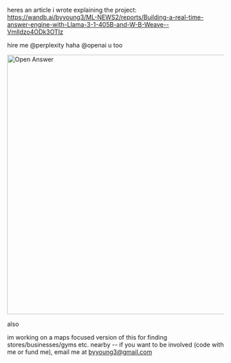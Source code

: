 heres an article i wrote explaining the project:
https://wandb.ai/byyoung3/ML-NEWS2/reports/Building-a-real-time-answer-engine-with-Llama-3-1-405B-and-W-B-Weave--Vmlldzo4ODk3OTIz



hire me @perplexity haha @openai u too

<img width="604" alt="Open Answer" src="https://github.com/user-attachments/assets/ba0a2dfd-78fc-4386-8d2d-06460ca5ac68">

also

im working on a maps focused version of this for finding stores/businesses/gyms etc. nearby -- if you want to be involved (code with me or fund me), email me at byyoung3@gmail.com
